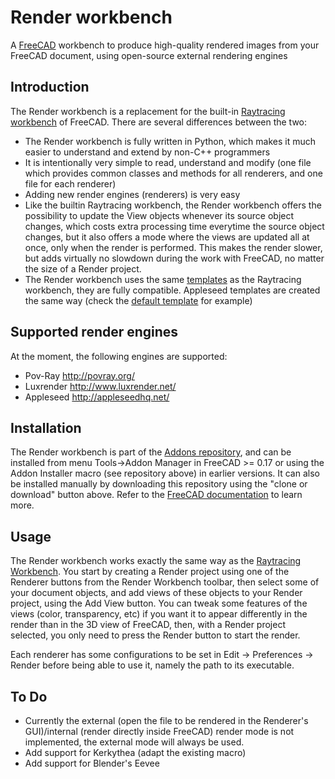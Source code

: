 # Render workbench

A [FreeCAD](http://www.freecadweb.org) workbench to produce high-quality rendered images from your FreeCAD document, using open-source external rendering engines

## Introduction

The Render workbench is a replacement for the built-in [Raytracing workbench](https://www.freecadweb.org/wiki/Raytracing_Module) of FreeCAD. There are several differences between the two:

* The Render workbench is fully written in Python, which makes it much easier to understand and extend by non-C++ programmers
* It is intentionally very simple to read, understand and modify (one file which provides common classes and methods for all renderers, and one file for each renderer)
* Adding new render engines (renderers) is very easy
* Like the builtin Raytracing workbench, the Render workbench offers the possibility to update the View objects whenever its source object changes, which costs extra processing time everytime the source object changes, but it also offers a mode where the views are updated all at once, only when the render is performed. This makes the render slower, but adds virtually no slowdown during the work with FreeCAD, no matter the size of a Render project.
* The Render workbench uses the same [templates](https://www.freecadweb.org/wiki/Raytracing_Module#Templates) as the Raytracing workbench, they are fully compatible. Appleseed templates are created the same way (check the [default template](templates/empty.appleseed) for example)

## Supported render engines

At the moment, the following engines are supported:

* Pov-Ray http://povray.org/
* Luxrender http://www.luxrender.net/
* Appleseed http://appleseedhq.net/

## Installation

The Render workbench is part of the [Addons repository](https://github.com/FreeCAD/FreeCAD-addons), and can be installed from menu Tools->Addon Manager in FreeCAD >= 0.17 or using the Addon Installer macro (see repository above) in earlier versions. It can also be installed manually by downloading this repository using the "clone or download" button above. Refer to the [FreeCAD documentation](https://www.freecadweb.org/wiki/How_to_install_additional_workbenches) to learn more.

## Usage

The Render workbench works exactly the same way as the [Raytracing Workbench](https://www.freecadweb.org/wiki/Raytracing_Module). You start by creating a Render project using one of the Renderer buttons from the Render Workbench toolbar, then select some of your document objects, and add views of these objects to your Render project, using the Add View button. You can tweak some features of the views (color, transparency, etc) if you want it to appear differently in the render than in the 3D view of FreeCAD, then, with a Render project selected, you only need to press the Render button to start the render.

Each renderer has some configurations to be set in Edit -> Preferences -> Render before being able to use it, namely the path to its executable.

## To Do

* Currently the external (open the file to be rendered in the Renderer's GUI)/internal (render directly inside FreeCAD) render mode is not implemented, the external mode will always be used.
* Add support for Kerkythea (adapt the existing macro)
* Add support for Blender's Eevee

